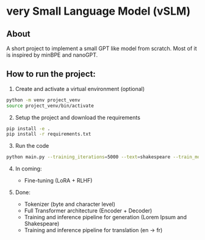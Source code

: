 # very Small Language Model (vSLM)

## About
A short project to implement a small GPT like model from scratch.
Most of it is inspired by minBPE and nanoGPT.

## How to run the project:
1. Create and activate a virtual environment (optional)
```bash
python -m venv project_venv
source project_venv/bin/activate
```

2. Setup the project and download the requirements
```bash
pip install -e .
pip install -r requirements.txt
```
3. Run the code
```bash
python main.py --training_iterations=5000 --text=shakespeare --train_model=False --task=generation
```

4. In coming:
   * Fine-tuning (LoRA + RLHF)

5. Done:
   * Tokenizer (byte and character level)
   * Full Transformer architecture (Encoder + Decoder)
   * Training and inference pipeline for generation (Lorem Ipsum and Shakespeare)
   * Training and inference pipeline for translation (en → fr)